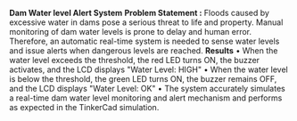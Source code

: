 **Dam Water level Alert System**
**Problem Statement :**
Floods caused by excessive water in dams pose a serious threat to life and property. Manual monitoring of dam water levels is prone to delay and human error. Therefore, an automatic real-time system is needed to sense water levels and issue alerts when dangerous levels are reached.
**Results**
•  When the water level exceeds the threshold, the red LED turns ON, the buzzer activates, and the LCD displays "Water Level: HIGH"
•  When the water level is below the threshold, the green LED turns ON, the buzzer remains OFF, and the LCD displays "Water Level: OK"
•  The system accurately simulates a real-time dam water level monitoring and alert mechanism and performs as expected in the TinkerCad simulation.
